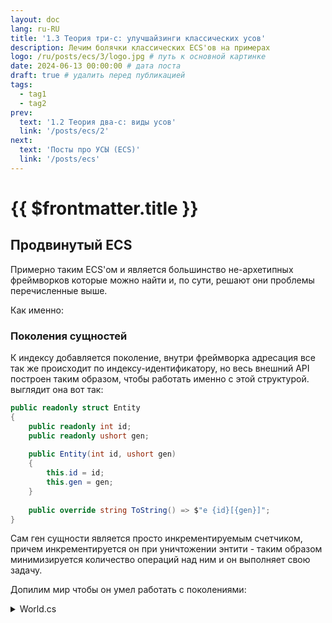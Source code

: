 ```yaml
---
layout: doc
lang: ru-RU
title: '1.3 Теория три-с: улучшайзинги классических усов'
description: Лечим болячки классических ECS'ов на примерах
logo: /ru/posts/ecs/3/logo.jpg # путь к основной картинке
date: 2024-06-13 00:00:00 # дата поста
draft: true # удалить перед публикацией
tags:
  - tag1
  - tag2
prev:
  text: '1.2 Теория два-с: виды усов'
  link: '/posts/ecs/2' 
next:
  text: 'Посты про УСЫ (ECS)'
  link: '/posts/ecs' 
---
```

# {{ $frontmatter.title }}

## Продвинутый ECS

Примерно таким ECS'ом и является большинство не-архетипных фреймворков которые можно найти и, по сути, решают они проблемы перечисленные выше.

Как именно:

### Поколения сущностей

К индексу добавляется поколение, внутри фреймворка адресация все так же происходит по индексу-идентификатору, но весь внешний API построен таким образом, чтобы работать именно с этой структурой. выглядит она вот так:

```csharp
public readonly struct Entity
{
    public readonly int id;
    public readonly ushort gen;
    
    public Entity(int id, ushort gen)
    {
        this.id = id;
        this.gen = gen;
    }
    
    public override string ToString() => $"e {id}[{gen}]";
}
```

Сам ген сущности является просто инкрементируемым счетчиком, причем инкрементируется он при уничтожении энтити - таким образом минимизируется количество операций над ним и он выполняет свою задачу.

Допилим мир чтобы он умел работать с поколениями:

<details>
    <summary>World.cs</summary>

> Пример использования можно найти [тут](https://github.com/blackbone/ecs/tree/main/ecs2)

```csharp
public class World : IWorld<Entity>
{
    private struct ComponentWithFlag<T>
    {
        public bool flag;
        public T component;
    }

    private readonly Queue<int> freeEntityIds = new();
    private readonly Dictionary<Type, Array> components = new();
    
    private ushort[] gen;

    public World(int entityCount = 256) => Resize(entityCount);

    private void Resize(in int size)
    {
        var initialSize = gen?.Length ?? 0;
        if (initialSize >= size) return;

        Array.Resize(ref gen, size);
        foreach (var (key, componentStorage) in components)
        {
            var newArray = Array.CreateInstance(componentStorage.GetType().GetElementType()!, size);
            componentStorage.CopyTo(newArray, componentStorage.Length);
            components[key] = componentStorage;
        }
        
        for (var i = initialSize; i < size; i++)
            freeEntityIds.Enqueue(i);
    }

    // CRUD [C]reate :: world
    public Entity CreateEntity()
    {
        if (freeEntityIds.Count == 0) Resize(gen.Length + 32);
        var entityId = freeEntityIds.Dequeue();
        return new Entity(entityId, gen[entityId]);
    }

    // CRUD [D]elete :: world
    public void DeleteEntity(in Entity entity)
    {
        if (gen[entity.id] != entity.gen) throw new Exception($"Entity {entity} is dead!");
        gen[entity.id]++;
    }

    // CRUD [C]reate :: entity
    public void AddComponent<T>(in Entity entity, in T c)
    {
        if (gen[entity.id] != entity.gen) throw new Exception($"Entity {entity} is dead!");
        
        ComponentWithFlag<T>[] storage;
        if (components.TryGetValue(typeof(T), out var array)) storage = (ComponentWithFlag<T>[])array;
        else components[typeof(T)] = storage = new ComponentWithFlag<T>[gen.Length];
        
        if (storage[entity.id].flag) throw new Exception($"Entity {entity.id} already has {typeof(T)}");
        storage[entity.id] = new ComponentWithFlag<T> { flag = true, component = c };
    }

    // CRUD [R]ead/[U]pdate :: entity
    public ref T GetComponent<T>(in Entity entity)
    {
        if (gen[entity.id] != entity.gen) throw new Exception($"Entity {entity} is dead!");

        ComponentWithFlag<T>[] storage;
        if (components.TryGetValue(typeof(T), out var array)) storage = (ComponentWithFlag<T>[])array;
        else components[typeof(T)] = storage = new ComponentWithFlag<T>[gen.Length];
        
        if (!storage[entity.id].flag) throw new Exception($"Entity {entity.id} has no {typeof(T)}");
        return ref storage[entity.id].component;
    }

    // CRUD [D]elete :: entity
    public void DeleteComponent<T>(in Entity entity)
    {
        if (gen[entity.id] != entity.gen) throw new Exception($"Entity {entity} is dead!");

        ComponentWithFlag<T>[] storage;
        if (components.TryGetValue(typeof(T), out var array)) storage = (ComponentWithFlag<T>[])array;
        else components[typeof(T)] = storage = new ComponentWithFlag<T>[gen.Length];

        if (!storage[entity.id].flag) throw new Exception($"Entity {entity.id} has no {typeof(T)}");
        storage[entity.id].flag = false;
        freeEntityIds.Enqueue(entity.id);
    }
}
```

</details>
